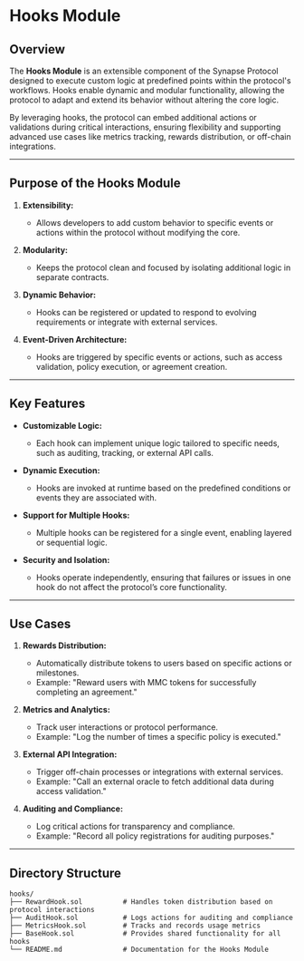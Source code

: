 # Hooks Module

## Overview

The **Hooks Module** is an extensible component of the Synapse Protocol designed to execute custom logic at predefined points within the protocol's workflows. Hooks enable dynamic and modular functionality, allowing the protocol to adapt and extend its behavior without altering the core logic.

By leveraging hooks, the protocol can embed additional actions or validations during critical interactions, ensuring flexibility and supporting advanced use cases like metrics tracking, rewards distribution, or off-chain integrations.

---

## Purpose of the Hooks Module

1. **Extensibility:**
   - Allows developers to add custom behavior to specific events or actions within the protocol without modifying the core.

2. **Modularity:**
   - Keeps the protocol clean and focused by isolating additional logic in separate contracts.

3. **Dynamic Behavior:**
   - Hooks can be registered or updated to respond to evolving requirements or integrate with external services.

4. **Event-Driven Architecture:**
   - Hooks are triggered by specific events or actions, such as access validation, policy execution, or agreement creation.

---

## Key Features

- **Customizable Logic:**
  - Each hook can implement unique logic tailored to specific needs, such as auditing, tracking, or external API calls.

- **Dynamic Execution:**
  - Hooks are invoked at runtime based on the predefined conditions or events they are associated with.

- **Support for Multiple Hooks:**
  - Multiple hooks can be registered for a single event, enabling layered or sequential logic.

- **Security and Isolation:**
  - Hooks operate independently, ensuring that failures or issues in one hook do not affect the protocol’s core functionality.

---

## Use Cases

1. **Rewards Distribution:**
   - Automatically distribute tokens to users based on specific actions or milestones.
   - Example: "Reward users with MMC tokens for successfully completing an agreement."

2. **Metrics and Analytics:**
   - Track user interactions or protocol performance.
   - Example: "Log the number of times a specific policy is executed."

3. **External API Integration:**
   - Trigger off-chain processes or integrations with external services.
   - Example: "Call an external oracle to fetch additional data during access validation."

4. **Auditing and Compliance:**
   - Log critical actions for transparency and compliance.
   - Example: "Record all policy registrations for auditing purposes."

---

## Directory Structure

```plaintext
hooks/
├── RewardHook.sol          # Handles token distribution based on protocol interactions
├── AuditHook.sol           # Logs actions for auditing and compliance
├── MetricsHook.sol         # Tracks and records usage metrics
├── BaseHook.sol            # Provides shared functionality for all hooks
└── README.md               # Documentation for the Hooks Module
